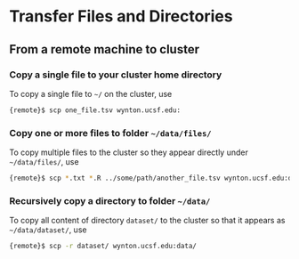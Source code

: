 # Transfer Files and Directories

## From a remote machine to cluster

### Copy a single file to your cluster home directory

To copy a single file to `~/` on the cluster, use
```sh
{remote}$ scp one_file.tsv wynton.ucsf.edu:
```

### Copy one or more files to folder `~/data/files/`

To copy multiple files to the cluster so they appear directly under `~/data/files/`, use
```sh
{remote}$ scp *.txt *.R ../some/path/another_file.tsv wynton.ucsf.edu:data/files/
```

### Recursively copy a directory to folder `~/data/`

To copy all content of directory `dataset/` to the cluster so that it appears as `~/data/dataset/`, use
```sh
{remote}$ scp -r dataset/ wynton.ucsf.edu:data/
```



